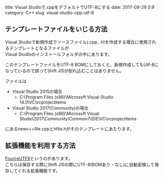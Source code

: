 title: Visual Studioで.cppをデフォルトでUTF-8にする
date: 2017-09-29 0:9
category: C++
slug: visual-studio-cpp-utf-8

テンプレートファイルをいじる方法
------------------------------------------------------------------------------

Visual Studioで新規作成でソースファイル(.cpp, .h)を作成する場合に使用されるテンプレートとなるファイルが  
Visual Studioのインストールフォルダの中にあります。  

このテンプレートファイルをUTF-8 BOMにしておくと、新規作成してもUtf-8になっているので誤ってShift JISが紛れ込むことはありません。
  
ファイルは

* Visual Studio 2015の場合
    * C:\Program Files (x86)\Microsoft Visual Studio 14.0\VC\vcprojectitems
* Visual Studio 2017(Community)の場合
    * C:\Program Files (x86)\Microsoft Visual Studio\2017\Community\Common7\IDE\VC\vcprojectitems


にあるnewc++file.cppとhfile.hがそのテンプレートにあたります。

拡張機能を利用する方法
------------------------------------------------------------------------------

[FourceUTF8](https://marketplace.visualstudio.com/items?itemName=jz5.ForceUTF8withBOM-18593)というのがあります。  
こちらは保存する際にShift JISの際にUTF-8(BOMあり・なし)に自動変換して保存してくれる拡張機能です。  
